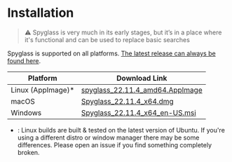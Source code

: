 # Installation

> ⚠️ Spyglass is very much in its early stages, but it’s in a place where it's
> functional and can be used to replace basic searches

Spyglass is supported on all platforms. [The latest release can always be found here][release-page].

| Platform          | Download Link |
| ----------------- | --------------------------------------------- |
| Linux (AppImage)* | [spyglass_22.11.4_amd64.AppImage][linux-link]  |
| macOS             | [Spyglass_22.11.4_x64.dmg][osx-link]           |
| Windows           | [Spyglass_22.11.4_x64_en-US.msi][windows-link] |


* : Linux builds are built & tested on the latest version of Ubuntu. If you're using
a different distro or window manager there may be some differences. Please open an issue
if you find something completely broken.

[release-page]: https://github.com/a5huynh/spyglass/releases
[linux-link]: https://github.com/a5huynh/spyglass/releases/download/v2022.11.4/spyglass_22.11.4_amd64.AppImage
[osx-link]: https://github.com/a5huynh/spyglass/releases/download/v2022.11.4/Spyglass_22.11.4_x64.dmg
[windows-link]: https://github.com/a5huynh/spyglass/releases/download/v2022.11.4/Spyglass_22.11.4_x64_en-US.msi